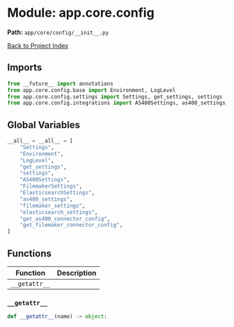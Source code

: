 # Module: app.core.config

**Path:** `app/core/config/__init__.py`

[Back to Project Index](../../../../index.md)

## Imports
```python
from __future__ import annotations
from app.core.config.base import Environment, LogLevel
from app.core.config.settings import Settings, get_settings, settings
from app.core.config.integrations import AS400Settings, as400_settings, get_as400_connector_config, FilemakerSettings, filemaker_settings, get_filemaker_connector_config, ElasticsearchSettings, elasticsearch_settings
```

## Global Variables
```python
__all__ = __all__ = [
    "Settings",
    "Environment",
    "LogLevel",
    "get_settings",
    "settings",
    "AS400Settings",
    "FilemakerSettings",
    "ElasticsearchSettings",
    "as400_settings",
    "filemaker_settings",
    "elasticsearch_settings",
    "get_as400_connector_config",
    "get_filemaker_connector_config",
]
```

## Functions

| Function | Description |
| --- | --- |
| `__getattr__` |  |

### `__getattr__`
```python
def __getattr__(name) -> object:
```
